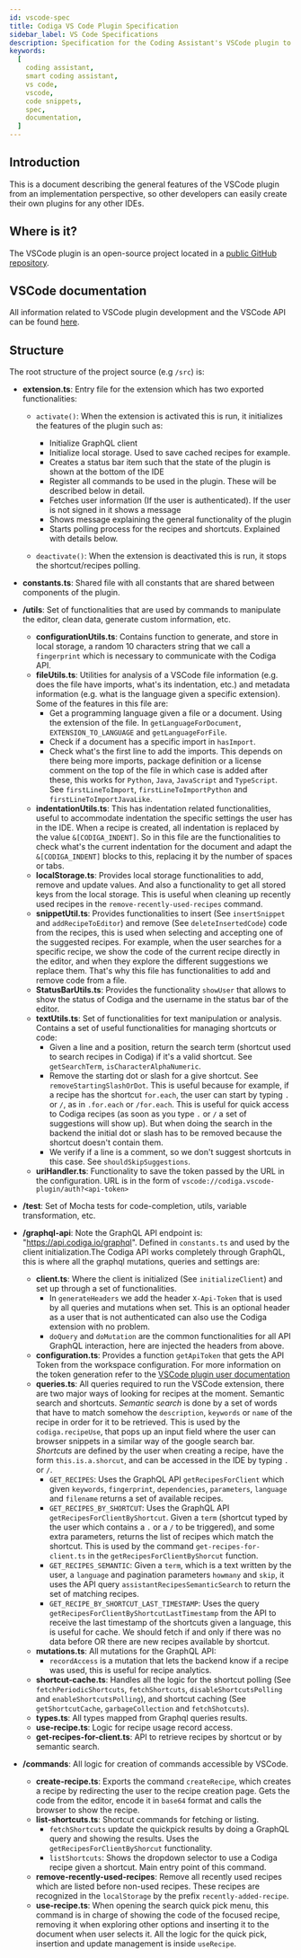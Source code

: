 ```yaml
---
id: vscode-spec
title: Codiga VS Code Plugin Specification
sidebar_label: VS Code Specifications
description: Specification for the Coding Assistant's VSCode plugin to document queries, authentication, and recipes management
keywords:
  [
    coding assistant,
    smart coding assistant,
    vs code,
    vscode,
    code snippets,
    spec,
    documentation,
  ]
---
```


## Introduction

This is a document describing the general features of the VSCode plugin from an implementation perspective, so other developers can easily create their own plugins for any other IDEs.

## Where is it?

The VSCode plugin is an open-source project located in a [public GitHub repository](https://github.com/codiga/vscode-plugin/).

## VSCode documentation

All information related to VSCode plugin development and the VSCode API can be found [here](https://code.visualstudio.com/api).

## Structure

The root structure of the project source (e.g `/src`) is:

- **extension.ts**: Entry file for the extension which has two exported functionalities:

  - `activate()`: When the extension is activated this is run, it initializes the features of the plugin such as:

    - Initialize GraphQL client
    - Initialize local storage. Used to save cached recipes for example.
    - Creates a status bar item such that the state of the plugin is shown at the bottom of the IDE
    - Register all commands to be used in the plugin. These will be described below in detail.
    - Fetches user information (If the user is authenticated). If the user is not signed in it shows a message
    - Shows message explaining the general functionality of the plugin
    - Starts polling process for the recipes and shortcuts. Explained with details below.

  - `deactivate()`: When the extension is deactivated this is run, it stops the shortcut/recipes polling.

- **constants.ts**: Shared file with all constants that are shared between components of the plugin.

- **/utils**: Set of functionalities that are used by commands to manipulate the editor, clean data, generate custom information, etc.

  - **configurationUtils.ts**: Contains function to generate, and store in local storage, a random 10 characters string that we call a `fingerprint` which is necessary to communicate with the Codiga API.
  - **fileUtils.ts**: Utilities for analysis of a VSCode file information (e.g. does the file have imports, what's its indentation, etc.) and metadata information (e.g. what is the language given a specific extension). Some of the features in this file are:
    - Get a programming language given a file or a document. Using the extension of the file. In `getLanguageForDocument`, `EXTENSION_TO_LANGUAGE` and `getLanguageForFile`.
    - Check if a document has a specific import in `hasImport`.
    - Check what's the first line to add the imports. This depends on there being more imports, package definition or a license comment on the top of the file in which case is added after these, this works for `Python`, `Java`, `JavaScript` and `TypeScript`. See `firstLineToImport`, `firstLineToImportPython` and `firstLineToImportJavaLike`.
  - **indentationUtils.ts**: This has indentation related functionalities, useful to accommodate indentation the specific settings the user has in the IDE. When a recipe is created, all indentation is replaced by the value `&[CODIGA_INDENT]`. So in this file are the functionalities to check what's the current indentation for the document and adapt the `&[CODIGA_INDENT]` blocks to this, replacing it by the number of spaces or tabs.
  - **localStorage.ts**: Provides local storage functionalities to add, remove and update values. And also a functionality to get all stored keys from the local storage. This is useful when cleaning up recently used recipes in the `remove-recently-used-recipes` command.
  - **snippetUtil.ts**: Provides functionalities to insert (See `insertSnippet` and `addRecipeToEditor`) and remove (See `deleteInsertedCode`) code from the recipes, this is used when selecting and accepting one of the suggested recipes. For example, when the user searches for a specific recipe, we show the code of the current recipe directly in the editor, and when they explore the different suggestions we replace them. That's why this file has functionalities to add and remove code from a file.
  - **StatusBarUtils.ts**: Provides the functionality `showUser` that allows to show the status of Codiga and the username in the status bar of the editor.
  - **textUtils.ts**: Set of functionalities for text manipulation or analysis. Contains a set of useful functionalities for managing shortcuts or code:
    - Given a line and a position, return the search term (shortcut used to search recipes in Codiga) if it's a valid shortcut. See `getSearchTerm`, `isCharacterAlphaNumeric`.
    - Remove the starting dot or slash for a give shortcut. See `removeStartingSlashOrDot`. This is useful because for example, if a recipe has the shortcut `for.each`, the user can start by typing `.` or `/`, as in `.for.each` or `/for.each`. This is useful for quick access to Codiga recipes (as soon as you type `.` or `/` a set of suggestions will show up). But when doing the search in the backend the initial dot or slash has to be removed because the shortcut doesn't contain them.
    - We verify if a line is a comment, so we don't suggest shortcuts in this case. See `shouldSkipSuggestions`.
  - **uriHandler.ts**: Functionality to save the token passed by the URL in the configuration. URL is in the form of `vscode://codiga.vscode-plugin/auth?<api-token>`

- **/test**: Set of Mocha tests for code-completion, utils, variable transformation, etc.

- **/graphql-api**: Note the GraphQL API endpoint is: "https://api.codiga.io/graphql". Defined in `constants.ts` and used by the client initialization.The Codiga API works completely through GraphQL, this is where all the graphql mutations, queries and settings are:

  - **client.ts**: Where the client is initialized (See `initializeClient`) and set up through a set of functionalities.
    - In `generateHeaders` we add the header `X-Api-Token` that is used by all queries and mutations when set. This is an optional header as a user that is not authenticated can also use the Codiga extension with no problem.
    - `doQuery` and `doMutation` are the common functionalities for all API GraphQL interaction, here are injected the headers from above.
  - **configuration.ts**: Provides a function `getApiToken` that gets the API Token from the workspace configuration. For more information on the token generation refer to the [VSCode plugin user documentation](/docs/code-snippets/vscode/#linking-your-codiga-account)
  - **queries.ts**: All queries required to run the VSCode extension, there are two major ways of looking for recipes at the moment. Semantic search and shortcuts. _Semantic search_ is done by a set of words that have to match somehow the `description`, `keywords` or `name` of the recipe in order for it to be retrieved. This is used by the `codiga.recipeUse`, that pops up an input field where the user can browser snippets in a similar way of the google search bar. _Shortcuts_ are defined by the user when creating a recipe, have the form `this.is.a.shorcut`, and can be accessed in the IDE by typing `.` or `/`.
    - `GET_RECIPES`: Uses the GraphQL API `getRecipesForClient` which given `keywords`, `fingerprint`, `dependencies`, `parameters`, `language` and `filename` returns a set of available recipes.
    - `GET_RECIPES_BY_SHORTCUT`: Uses the GraphQL API `getRecipesForClientByShortcut`. Given a `term` (shortcut typed by the user which contains a `.` or a `/` to be triggered), and some extra parameters, returns the list of recipes which match the shortcut. This is used by the command `get-recipes-for-client.ts` in the `getRecipesForClientByShorcut` function.
    - `GET_RECIPES_SEMANTIC`: Given a `term`, which is a text written by the user, a `language` and pagination parameters `howmany` and `skip`, it uses the API query `assistantRecipesSemanticSearch` to return the set of matching recipes.
    - `GET_RECIPE_BY_SHORTCUT_LAST_TIMESTAMP`: Uses the query `getRecipesForClientByShortcutLastTimestamp` from the API to receive the last timestamp of the shortcuts given a language, this is useful for cache. We should fetch if and only if there was no data before OR there are new recipes available by shortcut.
  - **mutations.ts**: All mutations for the GraphQL API:
    - `recordAccess` is a mutation that lets the backend know if a recipe was used, this is useful for recipe analytics.
  - **shortcut-cache.ts**: Handles all the logic for the shortcut polling (See `fetchPeriodicShortcuts`, `fetchShortcuts`, `disableShortcutsPolling` and `enableShortcutsPolling`), and shortcut caching (See `getShortcutCache`, `garbageCollection` and `fetchShotcuts`).
  - **types.ts**: All types mapped from Graphql queries results.
  - **use-recipe.ts**: Logic for recipe usage record access.
  - **get-recipes-for-client.ts**: API to retrieve recipes by shortcut or by semantic search.

- **/commands**: All logic for creation of commands accessible by VSCode.
  - **create-recipe.ts**: Exports the command `createRecipe`, which creates a recipe by redirecting the user to the recipe creation page. Gets the code from the editor, encode it in `base64` format and calls the browser to show the recipe.
  - **list-shortcuts.ts**: Shortcut commands for fetching or listing.
    - `fetchShortcuts` update the quickpick results by doing a GraphQL query and showing the results. Uses the `getRecipesForClientByShorcut` functionality.
    - `listShortcuts`: Shows the dropdown selector to use a Codiga recipe given a shortcut. Main entry point of this command.
  - **remove-recently-used-recipes**: Remove all recently used recipes which are listed before non-used recipes. These recipes are recognized in the `localStorage` by the prefix `recently-added-recipe`.
  - **use-recipe.ts**: When opening the search quick pick menu, this command is in charge of showing the code of the focused recipe, removing it when exploring other options and inserting it to the document when user selects it. All the logic for the quick pick, insertion and update management is inside `useRecipe`.
